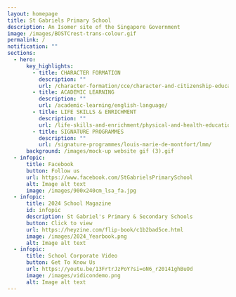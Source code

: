 ```yaml
---
layout: homepage
title: St Gabriels Primary School
description: An Isomer site of the Singapore Government
image: /images/BOSTCrest-trans-colour.gif
permalink: /
notification: ""
sections:
  - hero:
      key_highlights:
        - title: CHARACTER FORMATION
          description: ""
          url: /character-formation/cce/character-and-citizenship-education/
        - title: ACADEMIC LEARNING
          description: ""
          url: /academic-learning/english-language/
        - title: LIFE SKILLS & ENRICHMENT
          description: ""
          url: /life-skills-and-enrichment/physical-and-health-education/
        - title: SIGNATURE PROGRAMMES
          description: ""
          url: /signature-programmes/louis-marie-de-montfort/lmm/
      background: /images/mock-up website gif (3).gif
  - infopic:
      title: Facebook
      button: Follow us
      url: https://www.facebook.com/StGabrielsPrimarySchool
      alt: Image alt text
      image: /images/900x240cm_lsa_fa.jpg
  - infopic:
      title: 2024 School Magazine
      id: infopic
      description: St Gabriel's Primary & Secondary Schools
      button: Click to view
      url: https://heyzine.com/flip-book/c1b2bad5ce.html
      image: /images/2024_Yearbook.png
      alt: Image alt text
  - infopic:
      title: School Corporate Video
      button: Get To Know Us
      url: https://youtu.be/13FrtrJzPoY?si=oN6_r20141ghBuOd
      image: /images/vidicondemo.png
      alt: Image alt text
---
```

